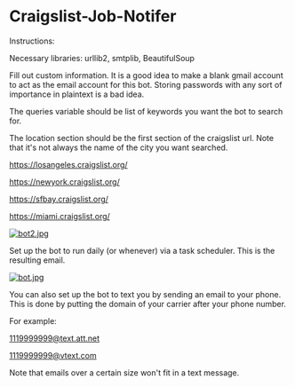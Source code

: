 # Craigslist-Job-Notifer

Instructions:

Necessary libraries: urllib2, smtplib, BeautifulSoup

Fill out custom information. It is a good idea to make a blank gmail account to act as the email account for this bot. 
Storing passwords with any sort of importance in plaintext is a bad idea.

The queries variable should be list of keywords you want the bot to search for.

The location section should be the first section of the craigslist url.
Note that it's not always the name of the city you want searched.

https://losangeles.craigslist.org/

https://newyork.craigslist.org/

https://sfbay.craigslist.org/

https://miami.craigslist.org/

[![bot2.jpg](https://s17.postimg.org/hnpm4txj3/bot2.jpg)](https://postimg.org/image/fj593qvwb/)

Set up the bot to run daily (or whenever) via a task scheduler. 
This is the resulting email.

[![bot.jpg](https://s17.postimg.org/3u19fqf7j/bot.jpg)](https://postimg.org/image/akhqp62d7/)

You can also set up the bot to text you by sending an email to your phone.
This is done by putting the domain of your carrier after your phone number.

For example:

1119999999@text.att.net

1119999999@vtext.com

Note that emails over a certain size won't fit in a text message.
